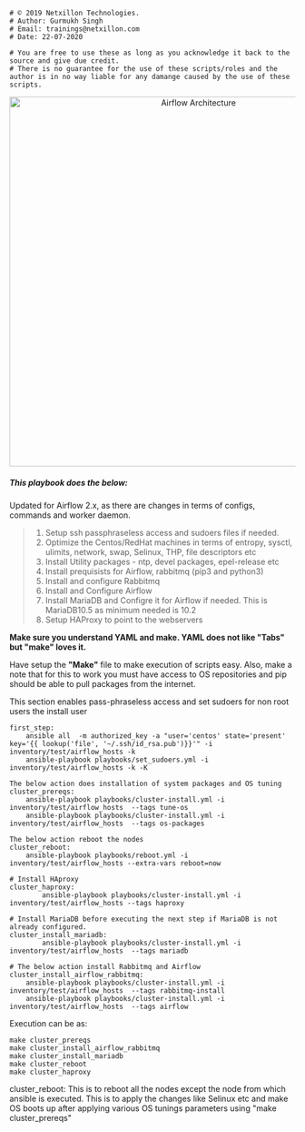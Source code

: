 ```
# © 2019 Netxillon Technologies.
# Author: Gurmukh Singh
# Email: trainings@netxillon.com
# Date: 22-07-2020
```
```
# You are free to use these as long as you acknowledge it back to the source and give due credit.
# There is no guarantee for the use of these scripts/roles and the author is in no way liable for any damange caused by the use of these scripts.
```

<p align="center">
  <img src="airflow.jpg" width="650" alt="Airflow Architecture">
</p>

##### This playbook does the below:

Updated for Airflow 2.x, as there are changes in terms of configs, commands and worker daemon.

>1. Setup ssh passphraseless access and sudoers files if needed.
>2. Optimize the Centos/RedHat machines in terms of entropy, sysctl, ulimits, network, swap, Selinux, THP, file descriptors etc
>3. Install Utility packages - ntp, devel packages, epel-release etc
>4. Install prequisists for Airflow, rabbitmq (pip3 and python3)
>5. Install and configure Rabbitmq
>6. Install and Configure Airflow
>7. Install MariaDB and Configre it for Airflow if needed. This is MariaDB10.5 as minimum needed is 10.2
>8. Setup HAProxy to point to the webservers

**Make sure you understand YAML and make. YAML does not like "Tabs" but "make" loves it.**

Have setup the **"Make"** file to make execution of scripts easy. Also, make a note that for this to work you must have access to OS repositories
and pip should be able to pull packages from the internet.

This section enables pass-phraseless access and set sudoers for non root users the install user
```
first_step:
	ansible all  -m authorized_key -a "user='centos' state='present' key='{{ lookup('file', '~/.ssh/id_rsa.pub')}}'" -i inventory/test/airflow_hosts -k
	ansible-playbook playbooks/set_sudoers.yml -i inventory/test/airflow_hosts -k -K

The below action does installation of system packages and OS tuning
cluster_prereqs:
	ansible-playbook playbooks/cluster-install.yml -i inventory/test/airflow_hosts  --tags tune-os
	ansible-playbook playbooks/cluster-install.yml -i inventory/test/airflow_hosts  --tags os-packages

The below action reboot the nodes
cluster_reboot:
	ansible-playbook playbooks/reboot.yml -i inventory/test/airflow_hosts --extra-vars reboot=now

# Install HAproxy
cluster_haproxy:
        ansible-playbook playbooks/cluster-install.yml -i inventory/test/airflow_hosts --tags haproxy

# Install MariaDB before executing the next step if MariaDB is not already configured.
cluster_install_mariadb:
        ansible-playbook playbooks/cluster-install.yml -i inventory/test/airflow_hosts  --tags mariadb

# The below action install Rabbitmq and Airflow
cluster_install_airflow_rabbitmq:
	ansible-playbook playbooks/cluster-install.yml -i inventory/test/airflow_hosts  --tags rabbitmq-install
	ansible-playbook playbooks/cluster-install.yml -i inventory/test/airflow_hosts  --tags airflow
```

Execution can be as:
```
make cluster_prereqs
make cluster_install_airflow_rabbitmq
make cluster_install_mariadb
make cluster_reboot
make cluster_haproxy
```
cluster_reboot: This is to reboot all the nodes except the node from which ansible is executed. This is to apply the changes like Selinux etc and make OS boots
up after applying various OS tunings parameters using "make cluster_prereqs"
